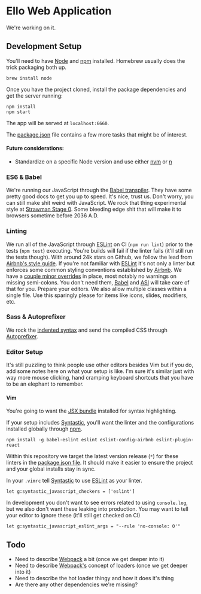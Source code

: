 # Ello Web Application

We're working on it.


## Development Setup

You'll need to have [Node][node] and [npm][npm] installed. Homebrew
usually does the trick packaging both up.

```
brew install node
```

Once you have the project cloned, install the package dependencies and get the
server running:

```
npm install
npm start
```

The app will be served at `localhost:6660`.

The [package.json][package] file contains a few more tasks that might be
of interest.


#### Future considerations:
- Standardize on a specific Node version and use either [nvm](https://github.com/creationix/nvm) or [n](https://github.com/tj/n)


### ES6 & Babel
We're running our JavaScript through the [Babel transpiler][babel]. They have
some pretty good docs to get you up to speed. It's nice, trust us. Don't worry,
you can still make shit weird with JavaScript. We rock that thing experimental
style at [Strawman Stage 0](http://babeljs.io/docs/usage/experimental/). Some
bleeding edge shit that will make it to browsers sometime before 2036 A.D.


### Linting
We run all of the JavaScript through [ESLint][eslint] on CI (`npm run lint`)
prior to the tests (`npm test`) executing. You're builds will fail if the linter
fails (it'll still run the tests though). With around 24k stars on Github, we
follow the lead from [Airbnb's style guide][airbnb]. If you're not familiar with
[ESLint][eslint] it's not only a linter but enforces some common styling
conventions established by [Airbnb][airbnb]. We have a [couple minor
overrides](./.eslintrc) in place, most notably no warnings on missing
semi-colons. You don't need them, [Babel][babel] and
[ASI](http://eslint.org/docs/rules/semi) will take care of that for you. Prepare
your editors. We also allow multiple classes within a single file. Use this
sparingly please for items like icons, slides, modifiers, etc.


### Sass & Autoprefixer
We rock the [indented
syntax](http://sass-lang.com/documentation/file.INDENTED_SYNTAX.html) and send
the compiled CSS through [Autoprefixer][autoprefixer].


### Editor Setup
It's still puzzling to think people use other editors besides Vim but if you do,
add some notes here on what your setup is like. I'm sure it's similar just with
way more mouse clicking, hand cramping keyboard shortcuts that you have to be an
elephant to remember.


#### Vim

You're going to want the [JSX bundle][vimjsx] installed for syntax highlighting.

If your setup includes [Syntastic][syntastic], you'll want the linter and
the configurations installed globally through [npm][npm]. 

```
npm install -g babel-eslint eslint eslint-config-airbnb eslint-plugin-react
```

Within this repository we target the latest version release (`*`) for these
linters in the [package.json file][package]. It should make it easier to ensure
the project and your global installs stay in sync.


In your `.vimrc` tell [Syntastic][syntastic] to use [ESLint][eslint] as your
linter.

```vim
let g:syntastic_javascript_checkers = ['eslint']
```

In development you don't want to see errors related to using
`console.log`, but we also don't want these leaking into production. You may
want to tell your editor to ignore these (it'll still get checked on CI)

```vim
let g:syntastic_javascript_eslint_args = "--rule 'no-console: 0'"
```


## Todo
- Need to describe [Webpack][webpack] a bit (once we get deeper into it)
- Need to describe [Webpack's][webpack] concept of loaders (once we get deeper into it)
- Need to describe the hot loader thingy and how it does it's thing
- Are there any other dependencies we're missing? 


<!-- Markdown links -->
[npm]: https://www.npmjs.com
[node]: https://nodejs.
[babel]: https://babeljs.io
[eslint]: http://eslint.org
[airbnb]: https://github.com/airbnb/javascript
[autoprefixer]: https://github.com/postcss/autoprefixer
[vimjsx]: https://github.com/mxw/vim-jsx
[syntastic]: https://github.com/scrooloose/syntastic
[package]: ./package.json
[webpack]: http://webpack.github.io

